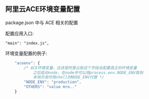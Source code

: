 ## 阿里云ACE环境变量配置

package.json 中与 ACE 相关的配置

配置应用入口:

`"main": "index.js",`

环境变量配置的例子:

```js
    "aceenv": {
        /* ACE环境变量，应该是阿里云取这个字段去配置真正的环境变量
            之后启动node，在node中可以用process.env.NODE_ENV取到
            本地开发时用shell的NODE_ENV代替 */
        "NODE_ENV": "production",
        "OTHERS": "value mro.."
    }
```
